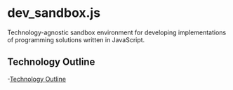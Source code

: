 # dev_sandbox.js

Technology-agnostic sandbox environment for developing implementations of programming solutions written in JavaScript.

## Technology Outline

-[Technology Outline](js-outline.md)
